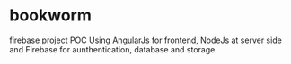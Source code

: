 # bookworm
firebase project
POC Using AngularJs for frontend, NodeJs at server side and Firebase for aunthentication, database and storage.
